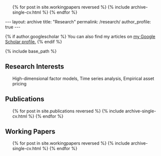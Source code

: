 <ul>{% for post in site.workingpapers reversed %}
  {% include archive-single-cv.html %}
{% endfor %}</ul>---
layout: archive
title: "Research"
permalink: /research/
author_profile: true
---

{% if author.googlescholar %}
  You can also find my articles on <u><a href="{{author.googlescholar}}">my Google Scholar profile</a>.</u>
{% endif %}

{% include base_path %}

## Research Interests

<ul>High-dimensional factor models, Time series analysis, Empirical asset pricing</ul>

## Publications

<ul>{% for post in site.publications reversed %}
  {% include archive-single-cv.html %}
{% endfor %}</ul>

## Working Papers

<ul>{% for post in site.workingpapers reversed %}
  {% include archive-single-cv.html %}
{% endfor %}</ul>
